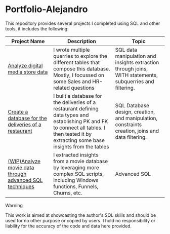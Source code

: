 # Portfolio-Alejandro

This repository provides several projects I completed using SQL and other tools, it includes the following:

 Project Name  | Description   |  Topic
------------- | ------------- | ------------------
[Analyze digital media store data](https://github.com/alexalra/Portfolio-Alejandro/blob/main/1.%20Analyze%20data%20for%20a%20digital%20media%20store.md) | I wrote multiple querries to explore the different tables that compose this database. Mostly, I focussed on some Sales and HR-related questions | SQL data manipulation and insights extraction through joins, WITH statements, subquerries and filtering. 
[Create a database for the deliveries of a restaurant](https://github.com/alexalra/Portfolio-Alejandro/blob/main/2.%20Create%20a%20database%20for%20the%20deliveries%20of%20a%20restaurant.md) | I built a database for the deliveries of a restaurant defining data types and establishing PK and FK to connect all tables. I then tested it by extracting some base insights from the tables | SQL Database design, creation, and manipulation, constraints creation, joins and data filtering. 
[(WIP)Analyze movie data through advanced SQL techniques](https://github.com/alexalra/Portfolio-Alejandro/blob/main/3.%20(WIP)Analyze%20movie%20data%20through%20advanced%20SQL%20techniques.md) | I extracted insights from a movie database by leveraging more complex SQL scripts, including Windows functions, Funnels, Churns, etc. | Advanced SQL





> [!WARNING]
> This work is aimed at showcasting the author's SQL skills and should be used for no other purpose or copied by users. I hold no responsibility or liability for the accuracy of the code and data here provided. 
